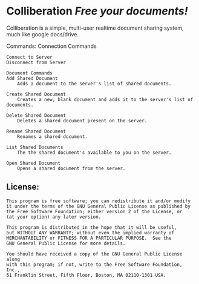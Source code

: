**Colliberation**
*Free your documents!*
===========================
Colliberation is a simple, multi-user realtime document sharing system, much like google docs/drive.

Commands:
    Connection Commands

    Connect to Server
    Disconnect from Server

    Document Commands
    Add Shared Document
        Adds a document to the server's list of shared documents.

    Create Shared Document
        Creates a new, blank document and adds it to the server's list of documents.

    Delete Shared Document
        Deletes a shared document present on the server.

    Rename Shared Document
        Renames a shared document.

    List Shared Documents
        The the shared document's available to you on the server.

    Open Shared Document
        Opens a shared document from the server.


License:
--------

    This program is free software; you can redistribute it and/or modify
    it under the terms of the GNU General Public License as published by
    the Free Software Foundation; either version 2 of the License, or
    (at your option) any later version.

    This program is distributed in the hope that it will be useful,
    but WITHOUT ANY WARRANTY; without even the implied warranty of
    MERCHANTABILITY or FITNESS FOR A PARTICULAR PURPOSE.  See the
    GNU General Public License for more details.

    You should have received a copy of the GNU General Public License along
    with this program; if not, write to the Free Software Foundation, Inc.,
    51 Franklin Street, Fifth Floor, Boston, MA 02110-1301 USA.

